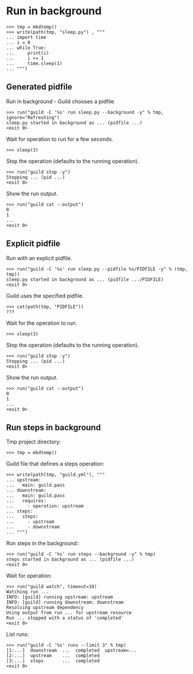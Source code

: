 # Run in background

    >>> tmp = mkdtemp()
    >>> write(path(tmp, "sleep.py") , """
    ... import time
    ... i = 0
    ... while True:
    ...     print(i)
    ...     i += 1
    ...     time.sleep(1)
    ... """)

## Generated pidfile

Run in background - Guild chooses a pidfile.

    >>> run("guild -C '%s' run sleep.py --background -y" % tmp, ignore="Refreshing")
    sleep.py started in background as ... (pidfile ...)
    <exit 0>

Wait for operation to run for a few seconds.

    >>> sleep(3)

Stop the operation (defaults to the running operation).

    >>> run("guild stop -y")
    Stopping ... (pid ...)
    <exit 0>

Show the run output.

    >>> run("guild cat --output")
    0
    1
    ...
    <exit 0>

## Explicit pidfile

Run with an explicit pidfile.

    >>> run("guild -C '%s' run sleep.py --pidfile %s/PIDFILE -y" % (tmp, tmp))
    sleep.py started in background as ... (pidfile .../PIDFILE)
    <exit 0>

Guild uses the specified pidfile.

    >>> cat(path(tmp, "PIDFILE"))
    ???

Wait for the operation to run.

    >>> sleep(3)

Stop the operation (defaults to the running operation).

    >>> run("guild stop -y")
    Stopping ... (pid ...)
    <exit 0>

Show the run output.

    >>> run("guild cat --output")
    0
    1
    ...
    <exit 0>

## Run steps in background

Tmp project directory:

    >>> tmp = mkdtemp()

Guild file that defines a steps operation:

    >>> write(path(tmp, "guild.yml"), """
    ... upstream:
    ...   main: guild.pass
    ... downstream:
    ...   main: guild.pass
    ...   requires:
    ...     - operation: upstream
    ... steps:
    ...   steps:
    ...     - upstream
    ...     - downstream
    ... """)

Run steps in the background::

    >>> run("guild -C '%s' run steps --background -y" % tmp)
    steps started in background as ... (pidfile ...)
    <exit 0>

Wait for operation:

    >>> run("guild watch", timeout=10)
    Watching run ...
    INFO: [guild] running upstream: upstream
    INFO: [guild] running downstream: downstream
    Resolving upstream dependency
    Using output from run ... for upstream resource
    Run ... stopped with a status of 'completed'
    <exit 0>

List runs:

    >>> run("guild -C '%s' runs --limit 3" % tmp)
    [1:...]  downstream  ...  completed  upstream=...
    [2:...]  upstream    ...  completed
    [3:...]  steps       ...  completed
    <exit 0>
